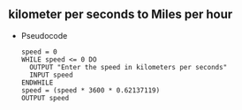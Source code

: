 ## kilometer per seconds to Miles per hour


- Pseudocode

      speed = 0 
      WHILE speed <= 0 DO
        OUTPUT "Enter the speed in kilometers per seconds" 
        INPUT speed
      ENDWHILE
      speed = (speed * 3600 * 0.62137119)
      OUTPUT speed

